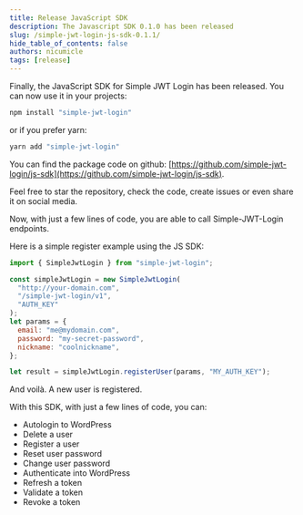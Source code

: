 ```yaml
---
title: Release JavaScript SDK
description: The Javascript SDK 0.1.0 has been released
slug: /simple-jwt-login-js-sdk-0.1.1/
hide_table_of_contents: false
authors: nicumicle
tags: [release]
---
```


Finally, the JavaScript SDK for Simple JWT Login has been released.
You can now use it in your projects:

```bash
npm install "simple-jwt-login"
```

or if you prefer yarn: 
```bash
yarn add "simple-jwt-login"
```
<!--truncate-->

You can find the package code on github: [https://github.com/simple-jwt-login/js-sdk](https://github.com/simple-jwt-login/js-sdk).

Feel free to star the repository, check the code, create issues or even share it on social media.


Now, with just a few lines of code, you are able to call Simple-JWT-Login endpoints.

Here is a simple register example using the JS SDK:

```js
import { SimpleJwtLogin } from "simple-jwt-login";

const simpleJwtLogin = new SimpleJwtLogin(
  "http://your-domain.com",
  "/simple-jwt-login/v1",
  "AUTH_KEY"
);
let params = {
  email: "me@mydomain.com",
  password: "my-secret-password",
  nickname: "coolnickname",
};

let result = simpleJwtLogin.registerUser(params, "MY_AUTH_KEY");
```

And voilà. A new user is registered.

With this SDK, with just a few lines of code, you can:
- Autologin to WordPress
- Delete a user
- Register a user
- Reset user password
- Change user password
- Authenticate into WordPress
- Refresh a token
- Validate a token
- Revoke a token



